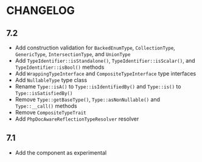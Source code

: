 CHANGELOG
=========

7.2
---

 * Add construction validation for `BackedEnumType`, `CollectionType`, `GenericType`, `IntersectionType`, and `UnionType`
 * Add `TypeIdentifier::isStandalone()`, `TypeIdentifier::isScalar()`, and `TypeIdentifier::isBool()` methods
 * Add `WrappingTypeInterface` and `CompositeTypeInterface` type interfaces
 * Add `NullableType` type class
 * Rename `Type::isA()` to `Type::isIdentifiedBy()` and `Type::is()` to `Type::isSatisfiedBy()`
 * Remove `Type::getBaseType()`, `Type::asNonNullable()` and `Type::__call()` methods
 * Remove `CompositeTypeTrait`
 * Add `PhpDocAwareReflectionTypeResolver` resolver

7.1
---

 * Add the component as experimental
